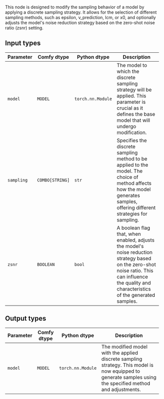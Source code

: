 
This node is designed to modify the sampling behavior of a model by applying a discrete sampling strategy. It allows for the selection of different sampling methods, such as epsilon, v_prediction, lcm, or x0, and optionally adjusts the model's noise reduction strategy based on the zero-shot noise ratio (zsnr) setting.
## Input types

| Parameter | Comfy dtype | Python dtype     | Description |
|-----------|--------------|-------------------|-------------|
| `model`   | `MODEL`     | `torch.nn.Module` | The model to which the discrete sampling strategy will be applied. This parameter is crucial as it defines the base model that will undergo modification. |
| `sampling`| `COMBO[STRING]` | `str`           | Specifies the discrete sampling method to be applied to the model. The choice of method affects how the model generates samples, offering different strategies for sampling. |
| `zsnr`    | `BOOLEAN`   | `bool`           | A boolean flag that, when enabled, adjusts the model's noise reduction strategy based on the zero-shot noise ratio. This can influence the quality and characteristics of the generated samples. |

## Output types

| Parameter | Comfy dtype | Python dtype     | Description |
|-----------|-------------|-------------------|-------------|
| `model`   | `MODEL`     | `torch.nn.Module` | The modified model with the applied discrete sampling strategy. This model is now equipped to generate samples using the specified method and adjustments. |